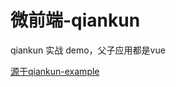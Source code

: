 # 微前端-qiankun

qiankun 实战 demo，父子应用都是vue

[源于qiankun-example](https://github.com/fengxianqi/qiankun-example)
